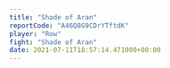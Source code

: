 ```yaml
---
title: "Shade of Aran"
reportCode: "A46Q8G9CDrYTftdK"
player: "Row"
fight: "Shade of Aran"
date: 2021-07-11T18:57:14.471000+00:00
---
```

